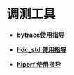 # 调测工具



- **[bytrace使用指导](subsys-toolchain-bytrace-guide.md)**

- **[hdc_std 使用指导](subsys-toolchain-hdc-guide.md)**

- **[hiperf 使用指导](subsys-toolchain-hiperf.md)**